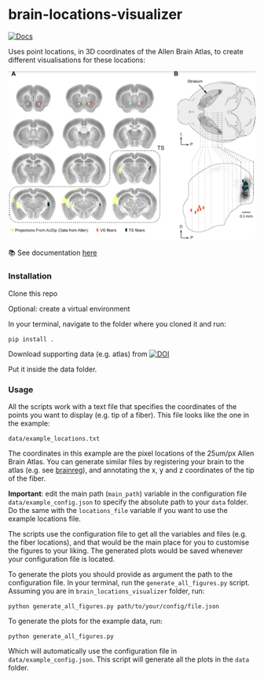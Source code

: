# brain-locations-visualizer

[![Docs](https://github.com/HernandoMV/brain-locations-visualizer/actions/workflows/documentation.yaml/badge.svg)](https://github.com/HernandoMV/brain-locations-visualizer/actions/workflows/documentation.yaml)

Uses point locations, in 3D coordinates of the Allen Brain Atlas, to create different visualisations for these locations:
<p align="middle">
  <img src="docs/imgs/main.png" width=550>
</p>

:books: See documentation [here](https://hernandomv.github.io/brain-locations-visualizer/)

### Installation

Clone this repo

Optional: create a virtual environment

In your terminal, navigate to the folder where you cloned it and run:

```
pip install .
```

Download supporting data (e.g. atlas) from [![DOI](https://zenodo.org/badge/DOI/10.5281/zenodo.7501966.svg)](https://doi.org/10.5281/zenodo.7501966)

Put it inside the data folder.

### Usage

All the scripts work with a text file that specifies the coordinates of the points you want to display (e.g. tip of a fiber).
This file looks like the one in the example:

```
data/example_locations.txt
```

The coordinates in this example are the pixel locations of the 25um/px Allen Brain Atlas.
You can generate similar files by registering your brain to the atlas (e.g. see [brainreg](https://github.com/brainglobe/brainreg)), and annotating the x, y and z coordinates of the tip of the fiber.

**Important**: edit the main path (```main_path```) variable in the configuration file ```data/example_config.json``` to specify the absolute path to your ```data``` folder. Do the same with the ```locations_file``` variable if you want to use the example locations file.

The scripts use the configuration file to get all the variables and files (e.g. the fiber locations), and that would be the main place for you to customise the figures to your liking. The generated plots would be saved whenever your configuration file is located.

To generate the plots you should provide as argument the path to the configuration file. In your terminal, run the ```generate_all_figures.py``` script. Assuming you are in ```brain_locations_visualizer``` folder, run:

```
python generate_all_figures.py path/to/your/config/file.json
```

To generate the plots for the example data, run:

```
python generate_all_figures.py
```

Which will automatically use the configuration file in ```data/example_config.json```.
This script will generate all the plots in the ```data``` folder.